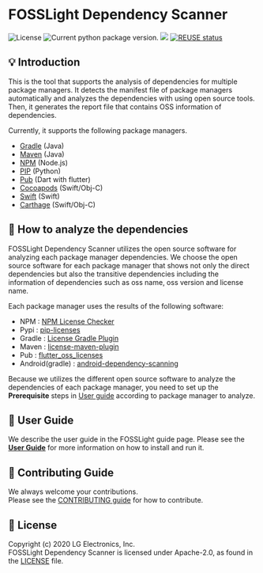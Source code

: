 <!--
Copyright (c) 2021 LG Electronics
SPDX-License-Identifier: Apache-2.0
 -->
# FOSSLight Dependency Scanner

<img src="https://img.shields.io/pypi/l/fosslight_dependency" alt="License" /> <img src="https://img.shields.io/pypi/v/fosslight_dependency" alt="Current python package version." /> <img src="https://img.shields.io/pypi/pyversions/fosslight_dependency" /> [![REUSE status](https://api.reuse.software/badge/github.com/fosslight/fosslight_dependency_scanner)](https://api.reuse.software/info/github.com/fosslight/fosslight_dependency_scanner)

## 💡 Introduction

This is the tool that supports the analysis of dependencies for multiple package managers. It detects the manifest file of package managers automatically and analyzes the dependencies with using open source tools. Then, it generates the report file that contains OSS information of dependencies.

Currently, it supports the following package managers.

- [Gradle](https://gradle.org/) (Java)
- [Maven](http://maven.apache.org/) (Java)
- [NPM](https://www.npmjs.com/) (Node.js)
- [PIP](https://pip.pypa.io/) (Python)
- [Pub](https://pub.dev/) (Dart with flutter)
- [Cocoapods](https://cocoapods.org/) (Swift/Obj-C)
- [Swift](https://swift.org/package-manager/) (Swift)
- [Carthage](https://github.com/Carthage/Carthage) (Swift/Obj-C)

## 🧐 How to analyze the dependencies

FOSSLight Dependency Scanner utilizes the open source software for analyzing each package manager dependencies. We choose the open source software for each package manager that shows not only the direct dependencies but also the transitive dependencies including the information of dependencies such as oss name, oss version and license name.

Each package manager uses the results of the following software:

- NPM : [NPM License Checker](https://github.com/davglass/license-checker)
- Pypi : [pip-licenses](https://github.com/raimon49/pip-licenses)
- Gradle : [License Gradle Plugin](https://github.com/hierynomus/license-gradle-plugin)
- Maven : [license-maven-plugin](https://github.com/mojohaus/license-maven-plugin)
- Pub : [flutter_oss_licenses](https://github.com/espresso3389/flutter_oss_licenses)
- Android(gradle) : [android-dependency-scanning](https://github.com/fosslight/android-dependency-scanning)

Because we utilizes the different open source software to analyze the dependencies of each package manager, you need to set up the **Prerequisite** steps in [User guide](https://fosslight.org/fosslight-guide-en/scanner/3_dependency.html#-prerequisite) according to package manager to analyze.


## 📖 User Guide

We describe the user guide in the FOSSLight guide page.
Please see the [**User Guide**](https://fosslight.org/fosslight-guide-en/scanner/3_dependency.html) for more information on how to install and run it.

## 👏 Contributing Guide

We always welcome your contributions.  
Please see the [CONTRIBUTING guide](https://github.com/fosslight/fosslight_dependency_scanner/blob/main/CONTRIBUTING.md) for how to contribute.

## 📄 License

Copyright (c) 2020 LG Electronics, Inc.  
FOSSLight Dependency Scanner is licensed under Apache-2.0, as found in the [LICENSE](https://github.com/fosslight/fosslight_dependency_scanner/blob/main/LICENSE) file.
